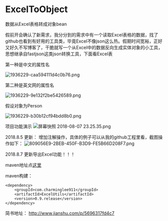 # ExcelToObject
数据从Excel表格转成对象bean

假前开会确认了新需求，我分分到的需求中有一个读取Excel表格的数据，找了github也看到有好用的工具类，毕竟Excel不像json这么热。假期时间宽裕，正好又好久不写博客了，干脆就写一个从Excel中的数据反向生成实体对象的小工具，思想继承自fastjson这类json转换工具，下面看Excel表

第一种是中文的属性名

![1936229-caa594111d4c0b76.png](http://upload-images.jianshu.io/upload_images/1936229-1a5500843531fcfc.png?imageMogr2/auto-orient/strip%7CimageView2/2/w/1240)

第二种是英文网的属性名

![1936229-9e132f2be5426589.png](http://upload-images.jianshu.io/upload_images/1936229-3d237d2024653471.png?imageMogr2/auto-orient/strip%7CimageView2/2/w/1240)

假设对象为Person

![1936229-b30b12cf94bdd8b0.png](http://upload-images.jianshu.io/upload_images/1936229-78790fab5df657ee.png?imageMogr2/auto-orient/strip%7CimageView2/2/w/1240)

项目功能演示
![屏幕快照 2018-08-07 23.25.35.png](https://upload-images.jianshu.io/upload_images/1936229-9c0bd43d73560524.png?imageMogr2/auto-orient/strip%7CimageView2/2/w/1240)


2018.8.5 更新：
增加注解操作，具体的例子可以从我的github工程里看，截图操作如下：
![809056E9-2BEB-450F-B3D9-FE5B66D208F7.png](https://upload-images.jianshu.io/upload_images/1936229-1a7e34e68f43075a.png?imageMogr2/auto-orient/strip%7CimageView2/2/w/1240)

2018.8.7 更新导出Excel功能！！！

maven地址点[这里](https://mvnrepository.com/artifact/com.charminglee911/ExcelUtils)

maven构建：
```
<dependency>
    <groupId>com.charminglee911</groupId>
    <artifactId>ExcelUtils</artifactId>
    <version>0.9.release</version>
</dependency>
```

简书地址：
http://www.jianshu.com/p/5696317fd4c7

